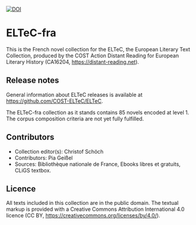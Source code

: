 [![DOI](https://zenodo.org/badge/DOI/10.5281/zenodo.3462536.svg)](https://doi.org/10.5281/zenodo.3462536)

# ELTeC-fra

This is the French novel collection for the ELTeC, the European Literary Text Collection, produced by the COST Action Distant Reading for European Literary History (CA16204, https://distant-reading.net). 

## Release notes

General information about ELTeC releases is available at https://github.com/COST-ELTeC/ELTeC.  

The ELTeC-fra collection as it stands contains 85 novels encoded at level 1. The corpus composition criteria are not yet fully fulfilled. 

## Contributors

* Collection editor(s): Christof Schöch
* Contributors: Pia Geißel
* Sources: Bibliothèque nationale de France, Ebooks libres et gratuits, CLiGS textbox.  

## Licence

All texts included in this collection are in the public domain. The textual markup is provided with a Creative Commons Attribution International 4.0 licence (CC BY, https://creativecommons.org/licenses/by/4.0/).
